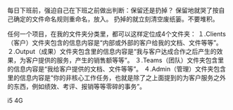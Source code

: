 
每日下班前，强迫自己在下班之前做出判断：保留还是扔掉？
保留地就哭了按自己确定的文件命名规则重命名，放入。
扔掉的就立刻清空废纸篓。不要堆积。


任何一个项目，在我的文件夹分类里，都可以这样定位成4个文件夹： 
１.Clients（客户）文件夹包含的信息内容是“内部或外部的客户给我的文档、文件等等”。 
２.Output（成果）文件夹包含里的信息内容是“我与客户达成合作之后产生的效果，为客户提供的服务，产生的销售额等等”。 
３.Teams（团队）文件夹包含里的信息内容是“我给客户提供的文档、文件等等”。 
４.Admin（管理）文件夹包含里的信息内容是“你的非核心工作任务，也就是除了之上面提到的为客户服务之外的东西，例如绩效、考评、报销等等零碎的事务”。

i5  4G  